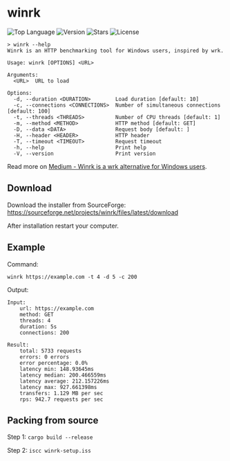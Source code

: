 # winrk

![Top Language](https://img.shields.io/github/languages/top/fomalhaut88/winrk)
![Version](https://img.shields.io/badge/version-v0.1.4-orange)
![Stars](https://img.shields.io/github/stars/fomalhaut88/winrk?style=social)
![License](https://img.shields.io/github/license/fomalhaut88/winrk)

```
> winrk --help
Winrk is an HTTP benchmarking tool for Windows users, inspired by wrk.

Usage: winrk [OPTIONS] <URL>

Arguments:
  <URL>  URL to load

Options:
  -d, --duration <DURATION>        Load duration [default: 10]
  -c, --connections <CONNECTIONS>  Number of simultaneous connections [default: 100]
  -t, --threads <THREADS>          Number of CPU threads [default: 1]
  -m, --method <METHOD>            HTTP method [default: GET]
  -D, --data <DATA>                Request body [default: ]
  -H, --header <HEADER>            HTTP header
  -T, --timeout <TIMEOUT>          Request timeout
  -h, --help                       Print help
  -V, --version                    Print version
```

Read more on [Medium - Winrk is a wrk alternative for Windows users](https://medium.com/@afomalhaut/winrk-a-wrk-alternative-for-windows-users-8c6aa6c6e23b).

## Download

Download the installer from SourceForge: https://sourceforge.net/projects/winrk/files/latest/download

After installation restart your computer.

## Example

Command:

```
winrk https://example.com -t 4 -d 5 -c 200
```

Output:

```
Input:
    url: https://example.com
    method: GET
    threads: 4
    duration: 5s
    connections: 200

Result:
    total: 5733 requests
    errors: 0 errors
    error percentage: 0.0%
    latency min: 148.93645ms
    latency median: 200.466559ms
    latency average: 212.157226ms
    latency max: 927.661398ms
    transfers: 1.129 MB per sec
    rps: 942.7 requests per sec
```

## Packing from source

Step 1: `cargo build --release`

Step 2: `iscc winrk-setup.iss`
